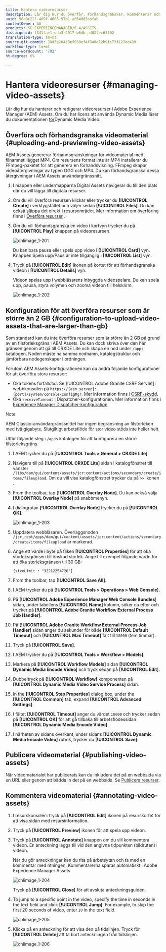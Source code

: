 ```yaml
---
title: Hantera videoresurser
description: Lär dig hur du överför, förhandsgranskar, kommenterar och publicerar videomaterial.
uuid: 56a8c221-409f-4605-97b1-a054dd2abfab
contentOwner: AG
products: SG_EXPERIENCEMANAGER/6.4/ASSETS
discoiquuid: f341fae1-dda3-4917-b6db-ad02fec63702
translation-type: tm+mt
source-git-commit: 38d3a204e3ef038ef4f848e12b9fc73f127ec488
workflow-type: tm+mt
source-wordcount: '702'
ht-degree: 6%

---
```



# Hantera videoresurser {#managing-video-assets}

Lär dig hur du hanterar och redigerar videoresurser i Adobe Experience Manager (AEM) Assets. Om du har licens att använda Dynamic Media läser du dokumentationen [för](video.md)Dynamic Media Video.

## Överföra och förhandsgranska videomaterial {#uploading-and-previewing-video-assets}

AEM Assets genererar förhandsgranskningar för videomaterial med filnamnstillägget MP4. Om resursens format inte är MP4 installerar du FFmpeg-paketet för att generera en förhandsvisning. FFmpeg skapar videoåtergivningar av typen OGG och MP4. Du kan förhandsgranska dessa återgivningar i AEM Assets användargränssnitt.

1. I mappen eller undermapparna Digital Assets navigerar du till den plats där du vill lägga till digitala resurser.
1. Om du vill överföra resursen klickar eller trycker du **[!UICONTROL Create]** i verktygsfältet och väljer sedan **[!UICONTROL Files]**. Du kan också släppa det direkt i resursområdet. Mer information om överföring finns i [Överföra resurser](managing-assets-touch-ui.md#uploading-assets) .
1. Om du vill förhandsgranska en video i kortvyn trycker du på **[!UICONTROL Play]** knappen på videoresursen.

   ![chlimage_1-201](assets/chlimage_1-201.png)

   Du kan bara pausa eller spela upp video i **[!UICONTROL Card]** vyn. Knappen Spela upp/Paus är inte tillgänglig i **[!UICONTROL List]** vyn.

1. Tryck på **[!UICONTROL Edit]** ikonen på kortet för att förhandsgranska videon i **[!UICONTROL Details]** vyn.

   Videon spelas upp i webbläsarens inbyggda videospelare. Du kan spela upp, pausa, styra volymen och zooma videon till helskärm.

   ![chlimage_1-202](assets/chlimage_1-202.png)

## Konfiguration för att överföra resurser som är större än 2 GB {#configuration-to-upload-video-assets-that-are-larger-than-gb}

Som standard kan du inte överföra resurser som är större än 2 GB på grund av en filstorleksgräns i AEM Assets. Du kan dock skriva över den här gränsen genom att gå till CRXDE Lite och skapa en nod under `/apps` katalogen. Noden måste ha samma nodnamn, katalogstruktur och jämförbara nodegenskaper i ordningen.

Förutom AEM Assets-konfigurationen kan du ändra följande konfigurationer för att överföra stora resurser:

* Öka tokens förfallotid. Se [!UICONTROL Adobe Granite CSRF Servlet] i webbkonsolen på `https://[aem_server]:[port]/system/console/configMgr`. Mer information finns i [CSRF-skydd](/help/sites-developing/csrf-protection.md).
* Öka `receiveTimeout` i Dispatcher-konfigurationen. Mer information finns i [Experience Manager Dispatcher-konfiguration](https://docs.adobe.com/content/help/en/experience-manager-dispatcher/using/configuring/dispatcher-configuration.html#renders-options).

>[!NOTE]
>
>AEM Classic-användargränssnittet har ingen begränsning av filstorleken med två gigabyte. Slutgiltigt arbetsflöde för stor video stöds inte heller helt.

Utför följande steg i `/apps` katalogen för att konfigurera en större filstorleksgräns.

1. I AEM trycker du på **[!UICONTROL Tools > General > CRXDE Lite]**.
1. Navigera till på **[!UICONTROL CRXDE Lite]** sidan i katalogfönstret till vänster `/libs/dam/gui/content/assets/jcr:content/actions/secondary/create/items/fileupload`. Om du vill visa katalogfönstret trycker du på `>>` ikonen .
1. From the toolbar, tap **[!UICONTROL Overlay Node]**. Du kan också välja **[!UICONTROL Overlay Node]** på snabbmenyn.
1. I dialogrutan **[!UICONTROL Overlay Node]** trycker du på **[!UICONTROL OK]**.

   ![chlimage_1-203](assets/chlimage_1-203.png)

1. Uppdatera webbläsaren. Överläggsnoden `/jcr_root/apps/dam/gui/content/assets/jcr:content/actions/secondary/create/items/fileupload` är markerad.
1. Ange ett värde i byte på fliken **[!UICONTROL Properties]** för att öka storleksgränsen till önskad storlek. Ange till exempel följande värde för att öka storleksgränsen till 30 GB:

   `{sizeLimit : "32212254720"}`

1. From the toolbar, tap **[!UICONTROL Save All]**.
1. I AEM trycker du på **[!UICONTROL Tools > Operations > Web Console]**.
1. På **[!UICONTROL Adobe Experience Manager Web Console Bundles]** sidan, under tabellens **[!UICONTROL Name]** kolumn, söker du efter och trycker på **[!UICONTROL Adobe Granite Workflow External Process Job Handler]**.
1. På **[!UICONTROL Adobe Granite Workflow External Process Job Handler]** sidan anger du sekunder för både **[!UICONTROL Default Timeout]** och **[!UICONTROL Max Timeout]** fält till `18000` (fem timmar).
1. Tryck på **[!UICONTROL Save]**.
1. I AEM trycker du på **[!UICONTROL Tools > Workflow > Models]**.
1. Markera på **[!UICONTROL Workflow Models]** sidan **[!UICONTROL Dynamic Media Encode Video]** och tryck sedan på **[!UICONTROL Edit]**.
1. Dubbeltryck på **[!UICONTROL Workflow]** komponenten på **[!UICONTROL Dynamic Media Video Service Process]** sidan.
1. In the **[!UICONTROL Step Properties]** dialog box, under the **[!UICONTROL Common]** tab, expand **[!UICONTROL Advanced Settings]**.
1. I fältet **[!UICONTROL Timeout]** anger du värdet `18000` och trycker sedan på **[!UICONTROL OK]** för att gå tillbaka till arbetsflödessidan **[!UICONTROL Dynamic Media Encode Video]**.
1. I närheten av sidans överkant, under sidans **[!UICONTROL Dynamic Media Encode Video]** rubrik, trycker du **[!UICONTROL Save]**.

## Publicera videomaterial {#publishing-video-assets}

När videomaterialet har publicerats kan du inkludera det på en webbsida via en URL eller genom att bädda in det på en webbsida. Se [Publicera resurser](publishing-dynamicmedia-assets.md).

## Kommentera videomaterial {#annotating-video-assets}

1. I resurskonsolen: tryck på **[!UICONTROL Edit]** ikonen på resurskortet för att visa sidan med resursinformation.
1. Tryck på **[!UICONTROL Preview]** ikonen för att spela upp videon.
1. Tryck på **[!UICONTROL Annotate]** knappen om du vill kommentera videon. En anteckning läggs till vid den angivna tidpunkten (bildrutan) i videon.

   När du gör anteckningar kan du rita på arbetsytan och ta med en kommentar med ritningen. Kommentarerna sparas automatiskt i Adobe Experience Manager Assets.

   ![chlimage_1-204](assets/chlimage_1-204.png)

   Tryck på **[!UICONTROL Close]** för att avsluta anteckningsguiden.

1. To jump to a specific point in the video, specify the time in seconds in the text field and click **[!UICONTROL Jump]**. For example, to skip the first 20 seconds of video, enter `20` in the text field.

   ![chlimage_1-205](assets/chlimage_1-205.png)

1. Klicka på en anteckning för att visa den på tidslinjen. Tryck för **[!UICONTROL Delete]** att ta bort anteckningen från tidslinjen.

   ![chlimage_1-206](assets/chlimage_1-206.png)
